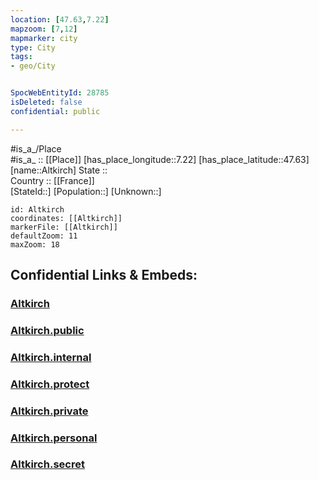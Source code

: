 ```yaml
---
location: [47.63,7.22] 
mapzoom: [7,12] 
mapmarker: city 
type: City
tags:
- geo/City


SpocWebEntityId: 28785
isDeleted: false
confidential: public

---
```

#is_a_/Place  
#is_a_ :: [[Place]] 
[has_place_longitude::7.22] 
[has_place_latitude::47.63] 
[name::Altkirch] 
State ::  
Country :: [[France]]  
[StateId::] 
[Population::] 
[Unknown::] 


```leaflet
id: Altkirch
coordinates: [[Altkirch]] 
markerFile: [[Altkirch]] 
defaultZoom: 11 
maxZoom: 18
```


## Confidential Links & Embeds: 

### [Altkirch](/_Standards/Earth/Continent/Europe/Europe~West/France/regions~France/Grand_Est/departments~Grand_Est/Haut-Rhin/communes~Haut-Rhin/Altkirch/cities~Altkirch/Altkirch.md) 

### [Altkirch.public](/_public/Earth/Continent/Europe/Europe~West/France/regions~France/Grand_Est/departments~Grand_Est/Haut-Rhin/communes~Haut-Rhin/Altkirch/cities~Altkirch/Altkirch.public.md) 

### [Altkirch.internal](/_internal/Earth/Continent/Europe/Europe~West/France/regions~France/Grand_Est/departments~Grand_Est/Haut-Rhin/communes~Haut-Rhin/Altkirch/cities~Altkirch/Altkirch.internal.md) 

### [Altkirch.protect](/_protect/Earth/Continent/Europe/Europe~West/France/regions~France/Grand_Est/departments~Grand_Est/Haut-Rhin/communes~Haut-Rhin/Altkirch/cities~Altkirch/Altkirch.protect.md) 

### [Altkirch.private](/_private/Earth/Continent/Europe/Europe~West/France/regions~France/Grand_Est/departments~Grand_Est/Haut-Rhin/communes~Haut-Rhin/Altkirch/cities~Altkirch/Altkirch.private.md) 

### [Altkirch.personal](/_personal/Earth/Continent/Europe/Europe~West/France/regions~France/Grand_Est/departments~Grand_Est/Haut-Rhin/communes~Haut-Rhin/Altkirch/cities~Altkirch/Altkirch.personal.md) 

### [Altkirch.secret](/_secret/Earth/Continent/Europe/Europe~West/France/regions~France/Grand_Est/departments~Grand_Est/Haut-Rhin/communes~Haut-Rhin/Altkirch/cities~Altkirch/Altkirch.secret.md)

